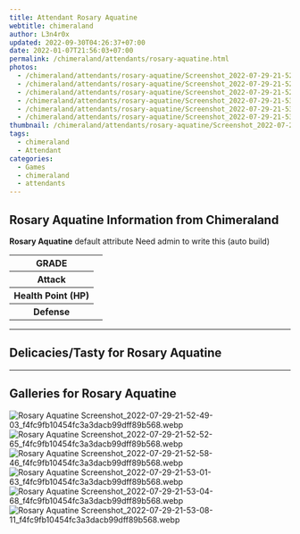 ```yaml
---
title: Attendant Rosary Aquatine
webtitle: chimeraland
author: L3n4r0x
updated: 2022-09-30T04:26:37+07:00
date: 2022-01-07T21:56:03+07:00
permalink: /chimeraland/attendants/rosary-aquatine.html
photos:
  - /chimeraland/attendants/rosary-aquatine/Screenshot_2022-07-29-21-52-49-03_f4fc9fb10454fc3a3dacb99dff89b568.webp
  - /chimeraland/attendants/rosary-aquatine/Screenshot_2022-07-29-21-52-52-65_f4fc9fb10454fc3a3dacb99dff89b568.webp
  - /chimeraland/attendants/rosary-aquatine/Screenshot_2022-07-29-21-52-58-46_f4fc9fb10454fc3a3dacb99dff89b568.webp
  - /chimeraland/attendants/rosary-aquatine/Screenshot_2022-07-29-21-53-01-63_f4fc9fb10454fc3a3dacb99dff89b568.webp
  - /chimeraland/attendants/rosary-aquatine/Screenshot_2022-07-29-21-53-04-68_f4fc9fb10454fc3a3dacb99dff89b568.webp
  - /chimeraland/attendants/rosary-aquatine/Screenshot_2022-07-29-21-53-08-11_f4fc9fb10454fc3a3dacb99dff89b568.webp
thumbnail: /chimeraland/attendants/rosary-aquatine/Screenshot_2022-07-29-21-52-49-03_f4fc9fb10454fc3a3dacb99dff89b568.webp
tags:
  - chimeraland
  - Attendant
categories:
  - Games
  - chimeraland
  - attendants
---
```


<section id="bootstrap-wrapper"><link rel="stylesheet" href="https://rawcdn.githack.com/dimaslanjaka/Web-Manajemen/0c3b5aa1813bd4abcd2c11bf3e37928b15c28664/css/bootstrap-5-3-0-alpha3-wrapper.css"/><h2 id="attribute">Rosary Aquatine Information from Chimeraland</h2><p><b>Rosary Aquatine</b> default attribute Need admin to write this (auto build)<table><tr><th>GRADE</th><td></td></tr><tr><th>Attack</th><td></td></tr><tr><th>Health Point (HP)</th><td></td></tr><tr><th>Defense</th><td></td></tr></table></p><hr/><h2 id="delicacies">Delicacies/Tasty for Rosary Aquatine</h2><div class="text-white bg-dark"></div><hr/><div id="gallery"><h2>Galleries for Rosary Aquatine</h2><div class="row"><div class="col-lg-6 col-12"><img src="/chimeraland/attendants/rosary-aquatine/Screenshot_2022-07-29-21-52-49-03_f4fc9fb10454fc3a3dacb99dff89b568.webp" alt="Rosary Aquatine Screenshot_2022-07-29-21-52-49-03_f4fc9fb10454fc3a3dacb99dff89b568.webp"/></div><div class="col-lg-6 col-12"><img src="/chimeraland/attendants/rosary-aquatine/Screenshot_2022-07-29-21-52-52-65_f4fc9fb10454fc3a3dacb99dff89b568.webp" alt="Rosary Aquatine Screenshot_2022-07-29-21-52-52-65_f4fc9fb10454fc3a3dacb99dff89b568.webp"/></div><div class="col-lg-6 col-12"><img src="/chimeraland/attendants/rosary-aquatine/Screenshot_2022-07-29-21-52-58-46_f4fc9fb10454fc3a3dacb99dff89b568.webp" alt="Rosary Aquatine Screenshot_2022-07-29-21-52-58-46_f4fc9fb10454fc3a3dacb99dff89b568.webp"/></div><div class="col-lg-6 col-12"><img src="/chimeraland/attendants/rosary-aquatine/Screenshot_2022-07-29-21-53-01-63_f4fc9fb10454fc3a3dacb99dff89b568.webp" alt="Rosary Aquatine Screenshot_2022-07-29-21-53-01-63_f4fc9fb10454fc3a3dacb99dff89b568.webp"/></div><div class="col-lg-6 col-12"><img src="/chimeraland/attendants/rosary-aquatine/Screenshot_2022-07-29-21-53-04-68_f4fc9fb10454fc3a3dacb99dff89b568.webp" alt="Rosary Aquatine Screenshot_2022-07-29-21-53-04-68_f4fc9fb10454fc3a3dacb99dff89b568.webp"/></div><div class="col-lg-6 col-12"><img src="/chimeraland/attendants/rosary-aquatine/Screenshot_2022-07-29-21-53-08-11_f4fc9fb10454fc3a3dacb99dff89b568.webp" alt="Rosary Aquatine Screenshot_2022-07-29-21-53-08-11_f4fc9fb10454fc3a3dacb99dff89b568.webp"/></div></div></div></section>
